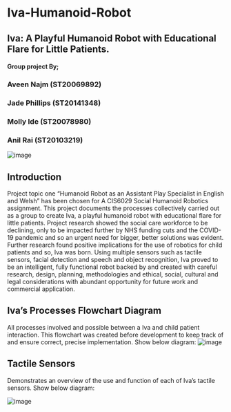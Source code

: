 # Iva-Humanoid-Robot
## Iva: A Playful Humanoid Robot with Educational Flare for Little Patients. 
#### Group project By; 
### Aveen Najm (ST20069892) 
### Jade Phillips (ST20141348) 
### Molly Ide (ST20078980)  
### Anil Rai (ST20103219)

![image](https://user-images.githubusercontent.com/81532727/119871772-b0ba8200-bf1a-11eb-91cc-7dbd6ad8e9ad.png)




## Introduction 

Project topic one “Humanoid Robot as an Assistant Play Specialist in English and Welsh” has been chosen for A CIS6029 Social Humanoid Robotics assignment.
This project documents the processes collectively carried out as a group to create Iva, a playful humanoid robot with educational flare for little patients. Project research showed the social care workforce to be declining, only to be impacted further by NHS funding cuts and the COVID-19 pandemic and so an urgent need for bigger, better solutions was evident. Further research found positive implications for the use of robotics for child patients and so, Iva was born. Using multiple sensors such as tactile sensors, facial detection and speech and object recognition, Iva proved to be an intelligent, fully functional robot backed by and created with careful research, design, planning, methodologies and ethical, social, cultural and legal considerations with abundant opportunity for future work and commercial application. 

## Iva’s Processes Flowchart Diagram 

All processes involved and possible between a Iva and child patient interaction. This flowchart was created before development to keep track of and ensure correct, precise implementation. Show below diagram:
![image](https://user-images.githubusercontent.com/81532727/119868211-ad24fc00-bf16-11eb-8892-652116ebd096.png)

## Tactile Sensors 
Demonstrates an overview of the use and function of each of Iva’s tactile sensors.
Show below diagram:

![image](https://user-images.githubusercontent.com/81532727/119868410-eb222000-bf16-11eb-817d-bd26d01997fc.png)

